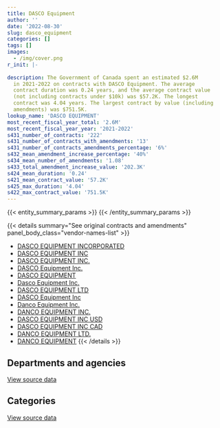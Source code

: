 ```yaml
---
title: DASCO Equipment
author: ''
date: '2022-08-30'
slug: dasco_equipment
categories: []
tags: []
images:
  - /img/cover.png
r_init: |-
  
description: The Government of Canada spent an estimated $2.6M
  in 2021-2022 on contracts with DASCO Equipment. The average
  contract duration was 0.24 years, and the average contract value
  (not including contracts under $10k) was $57.2K. The longest
  contract was 4.04 years. The largest contract by value (including
  amendments) was $751.5K.
lookup_name: 'DASCO EQUIPMENT'
most_recent_fiscal_year_total: '2.6M'
most_recent_fiscal_year_year: '2021-2022'
s431_number_of_contracts: '222'
s431_number_of_contracts_with_amendments: '13'
s431_number_of_contracts_amendments_percentage: '6%'
s432_mean_amendment_increase_percentage: '40%'
s434_mean_number_of_amendments: '1.08'
s433_total_amendment_increase_value: '202.3K'
s424_mean_duration: '0.24'
s421_mean_contract_value: '57.2K'
s425_max_duration: '4.04'
s422_max_contract_value: '751.5K'
---
```


<script src="/rmarkdown-libs/htmlwidgets/htmlwidgets.js"></script>
<link href="/rmarkdown-libs/datatables-css/datatables-crosstalk.css" rel="stylesheet" />
<script src="/rmarkdown-libs/datatables-binding/datatables.js"></script>
<script src="/rmarkdown-libs/jquery/jquery-3.6.0.min.js"></script>
<link href="/rmarkdown-libs/dt-core-bootstrap/css/dataTables.bootstrap.min.css" rel="stylesheet" />
<link href="/rmarkdown-libs/dt-core-bootstrap/css/dataTables.bootstrap.extra.css" rel="stylesheet" />
<script src="/rmarkdown-libs/dt-core-bootstrap/js/jquery.dataTables.min.js"></script>
<script src="/rmarkdown-libs/dt-core-bootstrap/js/dataTables.bootstrap.min.js"></script>
<link href="/rmarkdown-libs/crosstalk/css/crosstalk.min.css" rel="stylesheet" />
<script src="/rmarkdown-libs/crosstalk/js/crosstalk.min.js"></script>
<script src="/rmarkdown-libs/htmlwidgets/htmlwidgets.js"></script>
<link href="/rmarkdown-libs/datatables-css/datatables-crosstalk.css" rel="stylesheet" />
<script src="/rmarkdown-libs/datatables-binding/datatables.js"></script>
<script src="/rmarkdown-libs/jquery/jquery-3.6.0.min.js"></script>
<link href="/rmarkdown-libs/dt-core-bootstrap/css/dataTables.bootstrap.min.css" rel="stylesheet" />
<link href="/rmarkdown-libs/dt-core-bootstrap/css/dataTables.bootstrap.extra.css" rel="stylesheet" />
<script src="/rmarkdown-libs/dt-core-bootstrap/js/jquery.dataTables.min.js"></script>
<script src="/rmarkdown-libs/dt-core-bootstrap/js/dataTables.bootstrap.min.js"></script>
<link href="/rmarkdown-libs/crosstalk/css/crosstalk.min.css" rel="stylesheet" />
<script src="/rmarkdown-libs/crosstalk/js/crosstalk.min.js"></script>

{{< entity_summary_params >}}
{{< /entity_summary_params >}}

{{< details summary="See original contracts and amendments" panel_body_class="vendor-names-list" >}}
- [DASCO EQUIPMENT INCORPORATED](https://search.open.canada.ca/en/ct/?sort=contract_value_f%20desc&page=1&search_text=%22DASCO%20EQUIPMENT%20INCORPORATED%22)
- [DASCO EQUIPMENT INC](https://search.open.canada.ca/en/ct/?sort=contract_value_f%20desc&page=1&search_text=%22DASCO%20EQUIPMENT%20INC%22)
- [DASCO EQUIPMENT INC.](https://search.open.canada.ca/en/ct/?sort=contract_value_f%20desc&page=1&search_text=%22DASCO%20EQUIPMENT%20INC.%22)
- [DASCO Equipment Inc.](https://search.open.canada.ca/en/ct/?sort=contract_value_f%20desc&page=1&search_text=%22DASCO%20Equipment%20Inc.%22)
- [DASCO EQUIPMENT](https://search.open.canada.ca/en/ct/?sort=contract_value_f%20desc&page=1&search_text=%22DASCO%20EQUIPMENT%22)
- [Dasco Equipment Inc.](https://search.open.canada.ca/en/ct/?sort=contract_value_f%20desc&page=1&search_text=%22Dasco%20Equipment%20Inc.%22)
- [DASCO EQUIPMENT LTD](https://search.open.canada.ca/en/ct/?sort=contract_value_f%20desc&page=1&search_text=%22DASCO%20EQUIPMENT%20LTD%22)
- [DASCO Equipment Inc](https://search.open.canada.ca/en/ct/?sort=contract_value_f%20desc&page=1&search_text=%22DASCO%20Equipment%20Inc%22)
- [Danco Equipment Inc.](https://search.open.canada.ca/en/ct/?sort=contract_value_f%20desc&page=1&search_text=%22Danco%20Equipment%20Inc.%22)
- [DANCO EQUIPMENT INC.](https://search.open.canada.ca/en/ct/?sort=contract_value_f%20desc&page=1&search_text=%22DANCO%20EQUIPMENT%20INC.%22)
- [DASCO EQUIPMENT INC USD](https://search.open.canada.ca/en/ct/?sort=contract_value_f%20desc&page=1&search_text=%22DASCO%20EQUIPMENT%20INC%20USD%22)
- [DASCO EQUIPMENT INC CAD](https://search.open.canada.ca/en/ct/?sort=contract_value_f%20desc&page=1&search_text=%22DASCO%20EQUIPMENT%20INC%20CAD%22)
- [DANCO EQUIPMENT LTD.](https://search.open.canada.ca/en/ct/?sort=contract_value_f%20desc&page=1&search_text=%22DANCO%20EQUIPMENT%20LTD.%22)
- [DANCO EQUIPMENT](https://search.open.canada.ca/en/ct/?sort=contract_value_f%20desc&page=1&search_text=%22DANCO%20EQUIPMENT%22)
{{< /details >}}

## Departments and agencies

<div id="htmlwidget-1" style="width:100%;height:auto;" class="datatables html-widget"></div>
<script type="application/json" data-for="htmlwidget-1">{"x":{"style":"bootstrap","filter":"none","vertical":false,"data":[["<a href=\"/departments/dfo-mpo/\">Fisheries and Oceans Canada<\/a>","<a href=\"/departments/dnd-mdn/\">National Defence<\/a>","<a href=\"/departments/ec/\">Environment and Climate Change Canada<\/a>","<a href=\"/departments/nrcan-rncan/\">Natural Resources Canada<\/a>","<a href=\"/departments/pwgsc-tpsgc/\">Public Services and Procurement Canada<\/a>"],[1487516.31,null,144423.72,784990,15750],[1227937.41,116581.25,347295.68,805504,null],[1527791.23,13748.25,272667.3,400355.72,264918.23],[830442.95,330561.06,896938.48,217977.44,310801.25]],"container":"<table class=\"table table-striped table-hover row-border order-column display\">\n  <thead>\n    <tr>\n      <th>Department<\/th>\n      <th>2018-2019<\/th>\n      <th>2019-2020<\/th>\n      <th>2020-2021<\/th>\n      <th>2021-2022<\/th>\n    <\/tr>\n  <\/thead>\n<\/table>","options":{"order":[[4,"desc"]],"pageLength":10,"autoWidth":true,"columnDefs":[{"targets":1,"render":"function(data, type, row, meta) {\n    return type !== 'display' ? data : DTWidget.formatCurrency(data, \"$\", 2, 3, \",\", \".\", true, null);\n  }"},{"targets":2,"render":"function(data, type, row, meta) {\n    return type !== 'display' ? data : DTWidget.formatCurrency(data, \"$\", 2, 3, \",\", \".\", true, null);\n  }"},{"targets":3,"render":"function(data, type, row, meta) {\n    return type !== 'display' ? data : DTWidget.formatCurrency(data, \"$\", 2, 3, \",\", \".\", true, null);\n  }"},{"targets":4,"render":"function(data, type, row, meta) {\n    return type !== 'display' ? data : DTWidget.formatCurrency(data, \"$\", 2, 3, \",\", \".\", true, null);\n  }"},{"width":"16%","targets":[1,2,3,4]},{"className":"dt-right","targets":[1,2,3,4]}],"orderClasses":false}},"evals":["options.columnDefs.0.render","options.columnDefs.1.render","options.columnDefs.2.render","options.columnDefs.3.render"],"jsHooks":[]}</script>
<p class="text-right">
<a href="https://github.com/GoC-Spending/contracts-data/tree/main/data/out/vendors/dasco_equipment/summary_by_fiscal_year_by_department.csv" class="source-data-link btn btn-link">View source data</a>
</p>

## Categories

<div id="htmlwidget-2" style="width:100%;height:auto;" class="datatables html-widget"></div>
<script type="application/json" data-for="htmlwidget-2">{"x":{"style":"bootstrap","filter":"none","vertical":false,"data":[["<a href=\"/categories/facilities_and_construction/\">Facilities and construction<\/a>","<a href=\"/categories/office_management/\">Office management<\/a>","<a href=\"/categories/defence/\">Defence<\/a>","<a href=\"/categories/professional_services/\">Professional services<\/a>","<a href=\"/categories/information_technology/\">Information technology<\/a>","<a href=\"/categories/medical/\">Medical<\/a>","<a href=\"/categories/transportation_and_logistics/\">Transportation and logistics<\/a>","<a href=\"/categories/industrial_products_and_services/\">Industrial products and services<\/a>","<a href=\"/categories/human_capital/\">Human capital<\/a>"],[null,61750.17,null,750490,12880.57,null,null,1591809.29,15750],[null,null,null,null,25387.6,null,null,2406431.25,65499.49],[103927.2,null,null,null,null,null,137285.32,2170767.37,67500.84],[163205,43772.45,234701,null,null,21114,null,2123928.73,null]],"container":"<table class=\"table table-striped table-hover row-border order-column display\">\n  <thead>\n    <tr>\n      <th>Category<\/th>\n      <th>2018-2019<\/th>\n      <th>2019-2020<\/th>\n      <th>2020-2021<\/th>\n      <th>2021-2022<\/th>\n    <\/tr>\n  <\/thead>\n<\/table>","options":{"order":[[4,"desc"]],"dom":"t","pageLength":30,"autoWidth":true,"columnDefs":[{"targets":1,"render":"function(data, type, row, meta) {\n    return type !== 'display' ? data : DTWidget.formatCurrency(data, \"$\", 2, 3, \",\", \".\", true, null);\n  }"},{"targets":2,"render":"function(data, type, row, meta) {\n    return type !== 'display' ? data : DTWidget.formatCurrency(data, \"$\", 2, 3, \",\", \".\", true, null);\n  }"},{"targets":3,"render":"function(data, type, row, meta) {\n    return type !== 'display' ? data : DTWidget.formatCurrency(data, \"$\", 2, 3, \",\", \".\", true, null);\n  }"},{"targets":4,"render":"function(data, type, row, meta) {\n    return type !== 'display' ? data : DTWidget.formatCurrency(data, \"$\", 2, 3, \",\", \".\", true, null);\n  }"},{"width":"16%","targets":[1,2,3,4]},{"className":"dt-right","targets":[1,2,3,4]}],"orderClasses":false,"lengthMenu":[10,25,30,50,100]}},"evals":["options.columnDefs.0.render","options.columnDefs.1.render","options.columnDefs.2.render","options.columnDefs.3.render"],"jsHooks":[]}</script>
<p class="text-right">
<a href="https://github.com/GoC-Spending/contracts-data/tree/main/data/out/vendors/dasco_equipment/summary_by_fiscal_year_by_category.csv" class="source-data-link btn btn-link">View source data</a>
</p>
